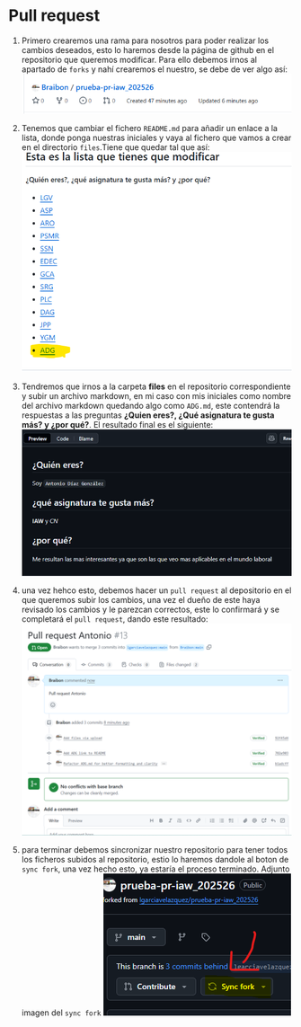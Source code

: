 # Pull request


1. Primero crearemos una rama para nosotros para poder realizar los cambios deseados, esto lo haremos desde la página de github en el repositorio que queremos modificar. Para ello debemos irnos al apartado de `forks` y nahí crearemos el nuestro, se debe de ver algo así:
![](Fork.png)


2. Tenemos que cambiar el fichero `README.md` para añadir un enlace a la lista, donde ponga nuestras iniciales y vaya al fichero que vamos a crear en el directorio `files`.Tiene que quedar tal que así:
![](readme.png)

3. Tendremos que irnos a la carpeta **files** en el repositorio correspondiente y subir un archivo markdown, en mi caso con mis iniciales como nombre del archivo markdown quedando algo como `ADG.md`, este contendrá la respuestas a las preguntas **¿Quien eres?, ¿Qué asignatura te gusta más? y ¿por qué?**.
El resultado final es el siguiente:
![](MD.png)

4. una vez hehco esto, debemos hacer un `pull request` al depositorio en el que queremos subir los cambios, una vez el dueño de este haya revisado los cambios y le parezcan correctos, este lo confirmará y se completará el `pull request`, dando este resultado:
![](Final.png)

5. para terminar debemos sincronizar nuestro repositorio para tener todos los ficheros subidos al repositorio, estio lo haremos dandole al boton de `sync fork`, una vez hecho esto, ya estaría el proceso terminado. Adjunto imagen del `sync fork`
![](sinc.png)
